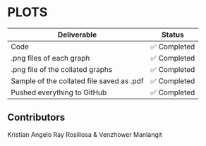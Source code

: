 # PLOTS
| Deliverable                                      | Status  |
|-------------------------------------------------|---------|
| Code                                           | ✅ Completed |
| .png files of each graph                       | ✅ Completed |
| .png file of the collated graphs               | ✅ Completed |
| Sample of the collated file saved as .pdf      | ✅ Completed |
| Pushed everything to GitHub                    | ✅ Completed |

## Contributors
Kristian Angelo Ray Rosillosa & Venzhower Manlangit
